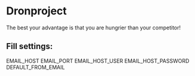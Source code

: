 # Dronproject

The best your advantage is that you are hungrier than your competitor!

## Fill settings:

EMAIL_HOST
EMAIL_PORT
EMAIL_HOST_USER
EMAIL_HOST_PASSWORD
DEFAULT_FROM_EMAIL

